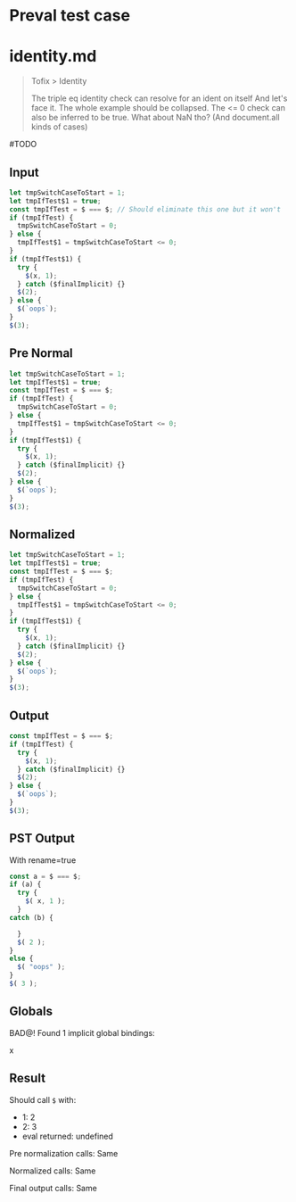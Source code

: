 # Preval test case

# identity.md

> Tofix > Identity
>
> The triple eq identity check can resolve for an ident on itself
> And let's face it. The whole example should be collapsed.
> The <= 0 check can also be inferred to be true.
> What about NaN tho? (And document.all kinds of cases)

#TODO

## Input

`````js filename=intro
let tmpSwitchCaseToStart = 1;
let tmpIfTest$1 = true;
const tmpIfTest = $ === $; // Should eliminate this one but it won't
if (tmpIfTest) {
  tmpSwitchCaseToStart = 0;
} else {
  tmpIfTest$1 = tmpSwitchCaseToStart <= 0;
}
if (tmpIfTest$1) {
  try {
    $(x, 1);
  } catch ($finalImplicit) {}
  $(2);
} else {
  $(`oops`);
}
$(3);
`````

## Pre Normal


`````js filename=intro
let tmpSwitchCaseToStart = 1;
let tmpIfTest$1 = true;
const tmpIfTest = $ === $;
if (tmpIfTest) {
  tmpSwitchCaseToStart = 0;
} else {
  tmpIfTest$1 = tmpSwitchCaseToStart <= 0;
}
if (tmpIfTest$1) {
  try {
    $(x, 1);
  } catch ($finalImplicit) {}
  $(2);
} else {
  $(`oops`);
}
$(3);
`````

## Normalized


`````js filename=intro
let tmpSwitchCaseToStart = 1;
let tmpIfTest$1 = true;
const tmpIfTest = $ === $;
if (tmpIfTest) {
  tmpSwitchCaseToStart = 0;
} else {
  tmpIfTest$1 = tmpSwitchCaseToStart <= 0;
}
if (tmpIfTest$1) {
  try {
    $(x, 1);
  } catch ($finalImplicit) {}
  $(2);
} else {
  $(`oops`);
}
$(3);
`````

## Output


`````js filename=intro
const tmpIfTest = $ === $;
if (tmpIfTest) {
  try {
    $(x, 1);
  } catch ($finalImplicit) {}
  $(2);
} else {
  $(`oops`);
}
$(3);
`````

## PST Output

With rename=true

`````js filename=intro
const a = $ === $;
if (a) {
  try {
    $( x, 1 );
  }
catch (b) {

  }
  $( 2 );
}
else {
  $( "oops" );
}
$( 3 );
`````

## Globals

BAD@! Found 1 implicit global bindings:

x

## Result

Should call `$` with:
 - 1: 2
 - 2: 3
 - eval returned: undefined

Pre normalization calls: Same

Normalized calls: Same

Final output calls: Same
